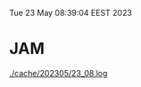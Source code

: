 Tue 23 May 08:39:04 EEST 2023
# JAM
<a href='./cache/202305/23_08.log'>./cache/202305/23_08.log</a>
